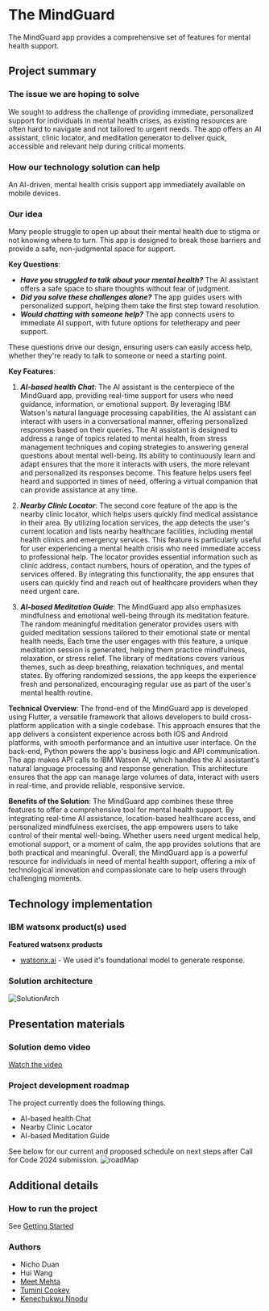 # The MindGuard
The MindGuard app provides a comprehensive set of features for mental health support.

## Project summary

### The issue we are hoping to solve

We sought to address the challenge of providing immediate, personalized support for individuals in mental health crises, as existing resources are often hard to navigate and not tailored to urgent needs. 
The app offers an AI assistant, clinic locator, and meditation generator to deliver quick, accessible and relevant help during critical moments.

### How our technology solution can help

An AI-driven, mental health crisis support app immediately available on mobile devices.

### Our idea

Many people struggle to open up about their mental health due to stigma or not knowing where to turn. This app is designed to break those barriers and provide a safe, non-judgmental space for support. 

__Key Questions__:
  - *__Have you struggled to talk about your mental health?__* The AI assistant offers a safe space to share thoughts without fear of judgment.
  - *__Did you solve these challenges alone?__* The app guides users with personalized support, helping them take the first step toward resolution.
  - *__Would chatting with someone help?__* The app connects users to immediate AI support, with future options for teletherapy and peer support. 

These questions drive our design, ensuring users can easily access help, whether they're ready to talk to someone or need a starting point.

__Key Features__: 
1. *__AI-based health Chat__*: The AI assistant is the centerpiece of the MindGuard app, providing real-time support for users who need guidance, information, or emotional support. By leveraging IBM Watson's natural language processing capabilities, the AI assistant can interact with users in a conversational manner, offering personalized responses based on their queries. The AI assistant is designed to address a range of topics related to mental health, from stress management techniques and coping strategies to answering general questions about mental well-being. Its ability to continuously learn and adapt ensures that the more it interacts with users, the more relevant and personalized its responses become. This feature helps users feel heard and supported in times of need, offering a virtual companion that can provide assistance at any time.

2. *__Nearby Clinic Locator__*: The second core feature of the app is the nearby clinic locator, which helps users quickly find medical assistance in their area. By utilizing location services, the app detects the user's current location and lists nearby healthcare facilities, including mental health clinics and emergency services. This feature is particularly useful for user experiencing a mental health crisis who need immediate access to professional help. The locator provides essential information such as clinic address, contact numbers, hours of operation, and the types of services offered. By integrating this functionality, the app ensures that users can quickly find and reach out of healthcare providers when they need urgent care.

3. *__AI-based Meditation Guide__*: The MindGuard app also emphasizes mindfulness and emotional well-being through its meditation feature. The random meaningful meditation generator provides users with guided meditation sessions tailored to their emotional state or mental health needs, Each time the user engages with this feature, a unique meditation session is generated, helping them practice mindfulness, relaxation, or stress relief. The library of meditations covers various themes, such as deep breathing, relaxation techniques, and mental states. By offering randomized sessions, the app keeps the experience fresh and personalized, encouraging regular use as part of the user's mental health routine.

__Technical Overview__:
The frond-end of the MindGuard app is developed using Flutter, a versatile framework that allows developers to build cross-platform application with a single codebase. This approach ensures that the app delivers a consistent experience across both IOS and Android platforms, with smooth performance and an intuitive user interface. 
On the back-end, Python powers the app's business logic and API communication. The app makes API calls to IBM Watson AI, which handles the AI assistant's natural language processing and response generation. This architecture ensures that the app can manage large volumes of data, interact with users in real-time, and provide reliable, responsive service.

__Benefits of the Solution__:
The MindGuard app combines these three features to offer a comprehensive tool for mental health support. By integrating real-time AI assistance, location-based healthcare access, and personalized mindfulness exercises, the app empowers users to take control of their mental well-being. Whether users need urgent medical help, emotional support, or a moment of calm, the app provides solutions that are both practical and meaningful. Overall, the MindGuard app is a powerful resource for individuals in need of mental health support, offering a mix of technological innovation and compassionate care to help users through challenging moments.

## Technology implementation

### IBM watsonx product(s) used

**Featured watsonx products**

- [watsonx.ai](https://www.ibm.com/products/watsonx-ai) - We used it's foundational model to generate response.

### Solution architecture

![SolutionArch](https://github.com/user-attachments/assets/f34e92a5-f34e-4cae-8851-a3a36d40488b)

## Presentation materials

### Solution demo video

[Watch the video](https://www.youtube.com/watch?v=OO4ODOJummU)

### Project development roadmap

The project currently does the following things.

- AI-based health Chat
- Nearby Clinic Locator
- AI-based Meditation Guide

See below for our current and proposed schedule on next steps after Call for Code 2024 submission.
![roadMap](https://github.com/user-attachments/assets/87249e4d-21a8-4f04-b7dc-f499512032e9)

## Additional details

### How to run the project

See [Getting Started](./frontend/README.md)

### Authors

* Nicho Duan
* Hui Wang
* [Meet Mehta](https://github.com/meetmehta1198)
* [Tumini Cookey](https://github.com/TuminiC)
* [Kenechukwu Nnodu](https://github.com/kenextra)

